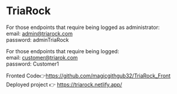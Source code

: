 # TriaRock

For those endpoints that require being logged as administrator:  
email: admin@triarock.com  
password: adminTriaRock

For those endpoints that require being logged:  
email: customer@triarok.com  
password: Customer1

Fronted Code👉https://github.com/magicgithgub32/TriaRock_Front
Deployed project 👉 https://triarock.netlify.app/
